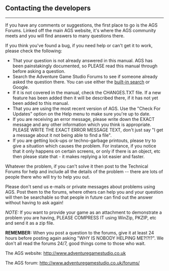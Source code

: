 ## Contacting the developers
-------------------------

If you have any comments or suggestions, the first place to go is the
AGS Forums. Linked off the main AGS website, it's where the AGS
community meets and you will find answers to many questions there.

If you think you've found a bug, if you need help or can't get it to
work, please check the following:

-   That your question is not already answered in this manual. AGS has
    been painstakingly documented, so PLEASE read this manual through
    before asking a question.
-   Search the Adventure Game Studio Forums to see if someone already 
    asked the question there.  You can use either the  [built-in search](http://www.adventuregamestudio.co.uk/forums/index.php?action=search2)
    or Google.
-   If it is not covered in the manual, check the CHANGES.TXT file. If a
    new feature has been added then it will be described there, if it
    has not yet been added to this manual.
-   That you are using the most recent version of AGS. Use the "Check
    For Updates" option on the Help menu to make sure you're up to date.
-   If you are receiving an error message, please write down the EXACT
    message and any other information which you think is appropriate.
    PLEASE WRITE THE EXACT ERROR MESSAGE TEXT, don't just say "I get a
    message about it not being able to find a file".
-   If you are getting lock-ups or techno-garbage printouts, please try
    to give a situation which causes the problem. For instance, if you
    notice that it only happens on certain screens, or only if there is
    an object, etc then please state that - it makes replying a lot
    easier and faster.

Whatever the problem, if you can't solve it then post to the Technical
Forums for help and include all the details of the problem -- there are
lots of people there who will try to help you out.

Please don't send us e-mails or private messages about problems using
AGS. Post them to the forums, where others can help you and your
question will then be searchable so that people in future can find out
the answer without having to ask again!

*NOTE:* If you want to provide your game as an attachment to demonstrate
a problem you are having, PLEASE COMPRESS IT using WinZip, PKZIP, etc
and send it as a zip file.

**REMEMBER:** When you post a question to the forums, give it at least
24 hours before posting again asking "WHY IS NOBODY HELPING ME?!?!?". We
don't all read the forums 24/7, good things come to those who wait.

The AGS website: http://www.adventuregamestudio.co.uk

The AGS forum: http://www.adventuregamestudio.co.uk/forums/
